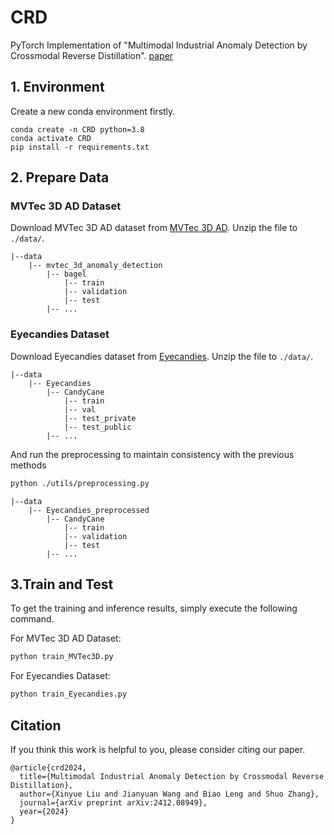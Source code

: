# CRD

PyTorch Implementation of "Multimodal Industrial Anomaly Detection by Crossmodal Reverse Distillation".
[paper](https://arxiv.org/abs/2412.08949)

## 1. Environment
Create a new conda environment firstly.
```
conda create -n CRD python=3.8
conda activate CRD
pip install -r requirements.txt
```

## 2. Prepare Data
###  MVTec 3D AD Dataset
Download MVTec 3D AD dataset from [MVTec 3D AD](https://www.mvtec.com/company/research/datasets/mvtec-3d-ad/). 
Unzip the file to `./data/`.
```
|--data
    |-- mvtec_3d_anomaly_detection
        |-- bagel
            |-- train
            |-- validation
            |-- test
        |-- ...
```

###  Eyecandies Dataset
Download Eyecandies dataset from [Eyecandies](https://eyecan-ai.github.io/eyecandies). 
Unzip the file to `./data/`.
```
|--data
    |-- Eyecandies
        |-- CandyCane
            |-- train
            |-- val
            |-- test_private
            |-- test_public
        |-- ...
```
And run the preprocessing to maintain consistency with the previous methods 
```bash
python ./utils/preprocessing.py
```
```
|--data
    |-- Eyecandies_preprocessed
        |-- CandyCane
            |-- train
            |-- validation
            |-- test
        |-- ...
```

## 3.Train and Test
To get the training and inference results, simply execute the following command.

For MVTec 3D AD Dataset:
```bash
python train_MVTec3D.py
```

For Eyecandies Dataset:
```bash
python train_Eyecandies.py
```

## Citation
If you think this work is helpful to you, please consider citing our paper.
```
@article{crd2024,
  title={Multimodal Industrial Anomaly Detection by Crossmodal Reverse Distillation},
  author={Xinyue Liu and Jianyuan Wang and Biao Leng and Shuo Zhang},
  journal={arXiv preprint arXiv:2412.08949},
  year={2024}
}
```
